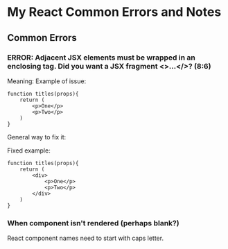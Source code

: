 # My React Common Errors and Notes


## Common Errors 

### ERROR: Adjacent JSX elements must be wrapped in an enclosing tag. Did you want a JSX fragment <>...</>? (8:6)

Meaning:
Example of issue:

```
function titles(props){
    return (
        <p>One</p>
        <p>Two</p>
    )
}
```

General way to fix it:

Fixed example:

```
function titles(props){
    return (
        <div>
            <p>One</p>
            <p>Two</p>
        </div>
    )
}
```

### When component isn't rendered (perhaps blank?)

React component names need to start with caps letter.
